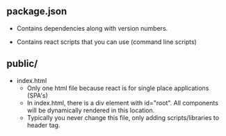 ## package.json

- Contains dependencies along with version numbers.

- Contains react scripts that you can use (command line scripts)

## public/

- index.html
    -   Only one html file because react is for single place applications (SPA's)
    -   In index.html, there is a div element with id="root". All components will be dynamically 
    rendered in this location.
    -   Typically you never change this file, only adding scripts/libraries to header tag.